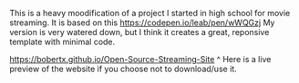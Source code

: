 This is a heavy moodification of a project I started in high school for movie streaming. It is based on this https://codepen.io/leab/pen/wWQGzj
My version is very watered down, but I think it creates a great, reponsive template with minimal code.

https://bobertx.github.io/Open-Source-Streaming-Site
^ Here is a live preview of the website if you choose not to download/use it.
